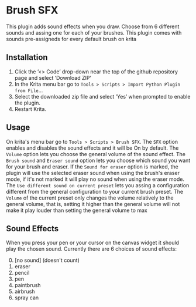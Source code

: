 # Brush SFX
This plugin adds sound effects when you draw. Choose from 6 different sounds and assing one for
each of your brushes. This plugin comes with sounds pre-assigneds for every default brush on krita 


## Installation 

1.  Click the &rsquo;<> Code&rsquo; drop-down near the top of the github repository
    page and select &rsquo;Download ZIP&rsquo;
2.  In the Krita menu bar go to `Tools > Scripts > Import Python Plugin from File`&#x2026;
3.  Select the downloaded zip file and select &rsquo;Yes&rsquo; when prompted to
    enable the plugin.
4.  Restart Krita.

## Usage

On krita's menu bar go to `Tools > Scripts > Brush SFX`.
The `SFX` option enables and disables the sound effects and it will be On by default.
The `Volume` option lets you choose the general volume of the sound effect. The `Brush sound` 
and `Eraser sound` option lets you choose which sound you want for your brush and eraser. 
If the `Sound for eraser` option is marked, the plugin will use the selected eraser sound when
using the brush's eraser mode, if it's not marked it will play no sound when using the 
eraser mode. The `Use different sound on current preset` lets you assing a configuration 
different from the general configuration to your current brush preset. The `Volume` of 
the current preset only changes the volume relatively to the general volume, that is,
setting it higher than the general volume will not make it play louder than setting
the general volume to max

## Sound Effects

When you press your pen or your cursor on the canvas widget it should play the chosen sound.
Currently there are 6 choices of sound effects:

0. [no sound] (doesn't count) 
1. eraser
2. pencil
3. pen
4. paintbrush
5. airbrush
6. spray can




